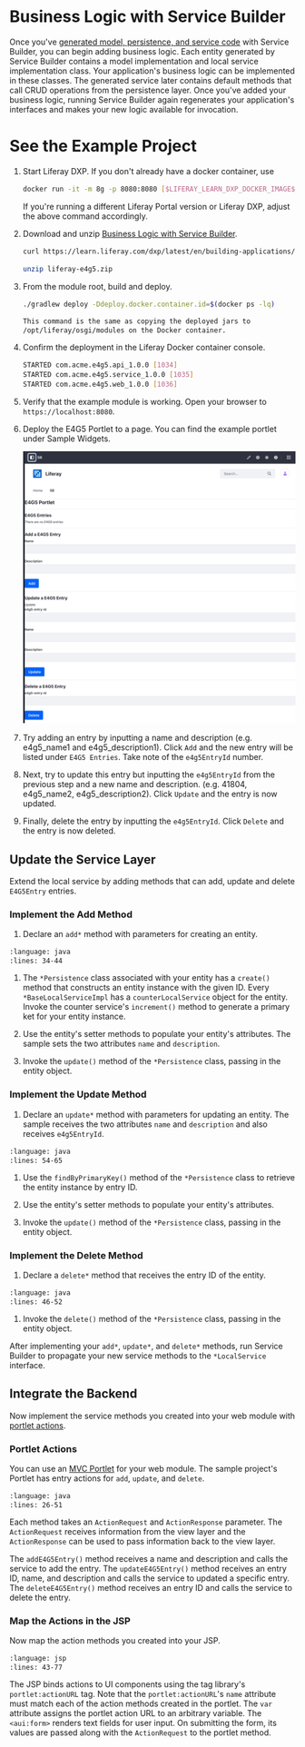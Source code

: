 # Business Logic with Service Builder

Once you've [generated model, persistence, and service code](./service-builder-basics/generating-model-persistence-and-service-code.md) with Service Builder, you can begin adding business logic. Each entity generated by Service Builder contains a model implementation and local service implementation class. Your application's business logic can be implemented in these classes. The generated service later contains default methods that call CRUD operations from the persistence layer. Once you've added your business logic, running Service Builder again regenerates your application's interfaces and makes your new logic available for invocation.

# See the Example Project

1. Start Liferay DXP. If you don't already have a docker container, use

    ```bash
    docker run -it -m 8g -p 8080:8080 [$LIFERAY_LEARN_DXP_DOCKER_IMAGE$]
    ```

    If you're running a different Liferay Portal version or Liferay DXP, adjust the above command accordingly. 

1. Download and unzip [Business Logic with Service Builder](./liferay-e4g5.zip).

    ```bash
    curl https://learn.liferay.com/dxp/latest/en/building-applications/data-frameworks/service-builder/liferay-e4g5.zip -O
    ```

    ```bash
    unzip liferay-e4g5.zip
    ```

1. From the module root, build and deploy.

    ```bash
    ./gradlew deploy -Ddeploy.docker.container.id=$(docker ps -lq)
    ```

    ```{note}
    This command is the same as copying the deployed jars to /opt/liferay/osgi/modules on the Docker container.
    ```

1. Confirm the deployment in the Liferay Docker container console.

    ```bash
    STARTED com.acme.e4g5.api_1.0.0 [1034]
    STARTED com.acme.e4g5.service_1.0.0 [1035]
    STARTED com.acme.e4g5.web_1.0.0 [1036]
    ```

1. Verify that the example module is working. Open your browser to `https://localhost:8080`.

1. Deploy the E4G5 Portlet to a page. You can find the example portlet under Sample Widgets.

   ![Add the E4G5 Portlet to a page](./business-logic-with-service-builder/images/01.png)

1. Try adding an entry by inputting a name and description (e.g. e4g5_name1 and e4g5_description1). Click `Add` and the new entry will be listed under `E4G5 Entries`. Take note of the `e4g5EntryId` number.

1. Next, try to update this entry but inputting the `e4g5EntryId` from the previous step and a new name and description. (e.g. 41804, e4g5_name2, e4g5_description2). Click `Update` and the entry is now updated.

1. Finally, delete the entry by inputting the `e4g5EntryId`. Click `Delete` and the entry is now deleted.

## Update the Service Layer

Extend the local service by adding methods that can add, update and delete `E4G5Entry` entries.

### Implement the Add Method

1. Declare an `add*` method with parameters for creating an entity.

```{literalinclude} ./business-logic-with-service-builder/resources/liferay-e4g5.zip/e4g5-service/src/main/java/com/acme/e4g5/service/impl/E4G5EntryLocalServiceImpl.java
:language: java
:lines: 34-44
```

1. The `*Persistence` class associated with your entity has a `create()` method that constructs an entity instance with the given ID. Every `*BaseLocalServiceImpl` has a `counterLocalService` object for the entity. Invoke the counter service's `increment()` method to generate a primary ket for your entity instance.

1. Use the entity's setter methods to populate your entity's attributes. The sample sets the two attributes `name` and `description`.

1. Invoke the `update()` method of the `*Persistence` class, passing in the entity object.

### Implement the Update Method

1. Declare an `update*` method with parameters for updating an entity. The sample receives the two attributes `name` and `description` and also receives `e4g5EntryId`.

```{literalinclude} ./business-logic-with-service-builder/resources/liferay-e4g5.zip/e4g5-service/src/main/java/com/acme/e4g5/service/impl/E4G5EntryLocalServiceImpl.java
:language: java
:lines: 54-65
```

1. Use the `findByPrimaryKey()` method of the `*Persistence` class to retrieve the entity instance by entry ID.

1. Use the entity's setter methods to populate your entity's attributes.

1. Invoke the `update()` method of the `*Persistence` class, passing in the entity object.

### Implement the Delete Method

1. Declare a `delete*` method that receives the entry ID of the entity.

```{literalinclude} ./business-logic-with-service-builder/resources/liferay-e4g5.zip/e4g5-service/src/main/java/com/acme/e4g5/service/impl/E4G5EntryLocalServiceImpl.java
:language: java
:lines: 46-52
```

1. Invoke the `delete()` method of the `*Persistence` class, passing in the entity object.

After implementing your `add*`, `update*`, and `delete*` methods, run Service Builder to propagate your new service methods to the `*LocalService` interface.

## Integrate the Backend

Now implement the service methods you created into your web module with [portlet actions](../../developing-a-java-web-application/using-mvc/invoking-actions-with-mvc-portlet.md). 

### Portlet Actions

You can use an [MVC Portlet](../../developing-a-java-web-application/using-mvc.md) for your web module. The sample project's Portlet has entry actions for `add`, `update`, and `delete`.

```{literalinclude} ./business-logic-with-service-builder/resources/liferay-e4g5.zip/e4g5-web/src/main/java/com/acme/e4g5/web/internal/portlet/E4G5Portlet.java
:language: java
:lines: 26-51
```

Each method takes an `ActionRequest` and `ActionResponse` parameter. The `ActionRequest` receives information from the view layer and the `ActionResponse` can be used to pass information back to the view layer.

The `addE4G5Entry()` method receives a name and description and calls the service to add the entry. The `updateE4G5Entry()` method receives an entry ID, name, and description and calls the service to updated a specific entry. The `deleteE4G5Entry()` method receives an entry ID and calls the service to delete the entry.

### Map the Actions in the JSP

Now map the action methods you created into your JSP. 

```{literalinclude} ./business-logic-with-service-builder/resources/liferay-e4g5.zip/e4g5-web/src/main/resources/META-INF/resources/view.jsp
:language: jsp
:lines: 43-77
```

The JSP binds actions to UI components using the tag library's `portlet:actionURL` tag. Note that the `portlet:actionURL`'s `name` attribute must match each of the action methods created in the portlet. The `var` attribute assigns the portlet action URL to an arbitrary variable. The `<aui:form>` renders text fields for user input. On submitting the form, its values are passed along with the `ActionRequest` to the portlet method.